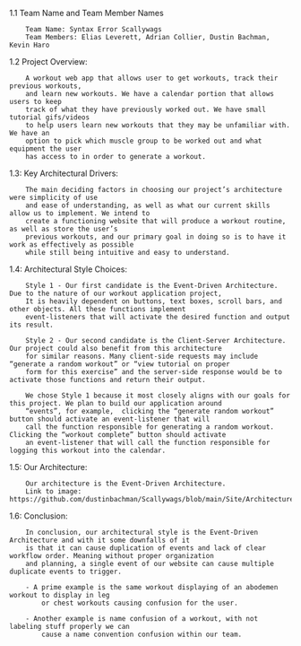  
 
1.1 Team Name and Team Member Names 

		Team Name: Syntax Error Scallywags
		Team Members: Elias Leverett, Adrian Collier, Dustin Bachman, Kevin Haro
	
	
1.2 Project Overview: 

		A workout web app that allows user to get workouts, track their previous workouts, 
		and learn new workouts. We have a calendar portion that allows users to keep 
		track of what they have previously worked out. We have small tutorial gifs/videos
		to help users learn new workouts that they may be unfamiliar with. We have an
		option to pick which muscle group to be worked out and what equipment the user 
		has access to in order to generate a workout.
		

1.3: Key Architectural Drivers: 

		The main deciding factors in choosing our project’s architecture were simplicity of use 
		and ease of understanding, as well as what our current skills allow us to implement. We intend to 
		create a functioning website that will produce a workout routine, as well as store the user’s 
		previous workouts, and our primary goal in doing so is to have it work as effectively as possible 
		while still being intuitive and easy to understand.

		
			
1.4: Architectural Style Choices: 

		Style 1 - Our first candidate is the Event-Driven Architecture. Due to the nature of our workout application project, 
		It is heavily dependent on buttons, text boxes, scroll bars, and other objects. All these functions implement 
		event-listeners that will activate the desired function and output its result. 
		
		Style 2 - Our second candidate is the Client-Server Architecture. Our project could also benefit from this architecture 
		for similar reasons. Many client-side requests may include “generate a random workout” or “view tutorial on proper 
		form for this exercise” and the server-side response would be to activate those functions and return their output. 
		
		We chose Style 1 because it most closely aligns with our goals for this project. We plan to build our application around 
		“events”, for example,  clicking the “generate random workout” button should activate an event-listener that will 
		call the function responsible for generating a random workout. Clicking the “workout complete” button should activate 
		an event-listener that will call the function responsible for logging this workout into the calendar.
				
		
1.5: Our Architecture: 

		Our architecture is the Event-Driven Architecture.
		Link to image: https://github.com/dustinbachman/Scallywags/blob/main/Site/Architecture.jpg
		
1.6: Conclusion: 

		In conclusion, our architectural style is the Event-Driven Architecture and with it some downfalls of it 
		is that it can cause duplication of events and lack of clear workflow order. Meaning without proper organization 
		and planning, a single event of our website can cause multiple duplicate events to trigger.
		
		- A prime example is the same workout displaying of an abodemen workout to display in leg 
			or chest workouts causing confusion for the user. 
			
		- Another example is name confusion of a workout, with not labeling stuff properly we can 
			cause a name convention confusion within our team. 
				
		
